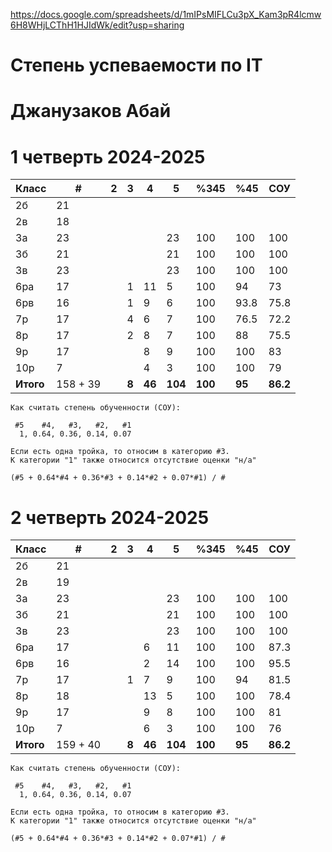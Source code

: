 https://docs.google.com/spreadsheets/d/1mIPsMIFLCu3pX_Kam3pR4lcmw6H8WHjLCThH1HJIdWk/edit?usp=sharing

# Степень успеваемости по IT
# Джанузаков Абай
# 1 четверть 2024-2025

| Класс     | #        | 2   | 3     | 4      | 5       | %345    | %45    | СОУ      |
| --------- | -------- | --- | ----- | ------ | ------- | ------- | ------ | -------- |
| 2б        | 21       |     |       |        |         |         |        |          |
| 2в        | 18       |     |       |        |         |         |        |          |
| 3а        | 23       |     |       |        | 23      | 100     | 100    | 100      |
| 3б        | 21       |     |       |        | 21      | 100     | 100    | 100      |
| 3в        | 23       |     |       |        | 23      | 100     | 100    | 100      |
| 6ра       | 17       |     | 1     | 11     | 5       | 100     | 94     | 73       |
| 6рв       | 16       |     | 1     | 9      | 6       | 100     | 93.8   | 75.8     |
| 7р        | 17       |     | 4     | 6      | 7       | 100     | 76.5   | 72.2     |
| 8р        | 17       |     | 2     | 8      | 7       | 100     | 88     | 75.5     |
| 9р        | 17       |     |       | 8      | 9       | 100     | 100    | 83       |
| 10р       | 7        |     |       | 4      | 3       | 100     | 100    | 79       |
| **Итого** | 158 + 39 |     | **8** | **46** | **104** | **100** | **95** | **86.2** |

```
Как считать степень обученности (СОУ):

 #5    #4,   #3,   #2,   #1
  1, 0.64, 0.36, 0.14, 0.07

Если есть одна тройка, то относим в категорию #3.
К категории "1" также относится отсутствие оценки "н/а"

(#5 + 0.64*#4 + 0.36*#3 + 0.14*#2 + 0.07*#1) / #
```

# 2 четверть 2024-2025

| Класс     | #        | 2   | 3     | 4      | 5       | %345    | %45    | СОУ      |
| --------- | -------- | --- | ----- | ------ | ------- | ------- | ------ | -------- |
| 2б        | 21       |     |       |        |         |         |        |          |
| 2в        | 19       |     |       |        |         |         |        |          |
| 3а        | 23       |     |       |        | 23      | 100     | 100    | 100      |
| 3б        | 21       |     |       |        | 21      | 100     | 100    | 100      |
| 3в        | 23       |     |       |        | 23      | 100     | 100    | 100      |
| 6ра       | 17       |     |       | 6      | 11      | 100     | 100    | 87.3     |
| 6рв       | 16       |     |       | 2      | 14      | 100     | 100    | 95.5     |
| 7р        | 17       |     | 1     | 7      | 9       | 100     | 94     | 81.5     |
| 8р        | 18       |     |       | 13     | 5       | 100     | 100    | 78.4     |
| 9р        | 17       |     |       | 9      | 8       | 100     | 100    | 81       |
| 10р       | 7        |     |       | 6      | 3       | 100     | 100    | 76       |
| **Итого** | 159 + 40 |     | **8** | **46** | **104** | **100** | **95** | **86.2** |

```
Как считать степень обученности (СОУ):

 #5    #4,   #3,   #2,   #1
  1, 0.64, 0.36, 0.14, 0.07

Если есть одна тройка, то относим в категорию #3.
К категории "1" также относится отсутствие оценки "н/а"

(#5 + 0.64*#4 + 0.36*#3 + 0.14*#2 + 0.07*#1) / #
```

